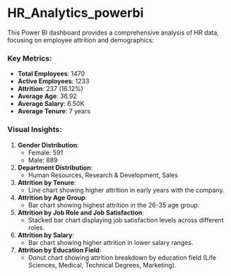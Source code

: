 
# HR_Analytics_powerbi

This Power BI dashboard provides a comprehensive analysis of HR data, focusing on employee attrition and demographics:
### Key Metrics:
- **Total Employees**: 1470
- **Active Employees**: 1233
- **Attrition**: 237 (16.12%)
- **Average Age**: 36.92
- **Average Salary**: 6.50K
- **Average Tenure**: 7 years

### Visual Insights:
1. **Gender Distribution**: 
   - Female: 591
   - Male: 889
2. **Department Distribution**: 
   - Human Resources, Research & Development, Sales
3. **Attrition by Tenure**:
   - Line chart showing higher attrition in early years with the company.
4. **Attrition by Age Group**:
   - Bar chart showing highest attrition in the 26-35 age group.
5. **Attrition by Job Role and Job Satisfaction**:
   - Stacked bar chart displaying job satisfaction levels across different roles.
6. **Attrition by Salary**:
   - Bar chart showing higher attrition in lower salary ranges.
7. **Attrition by Education Field**:
   - Donut chart showing attrition breakdown by education field (Life Sciences, Medical, Technical Degrees, Marketing).
